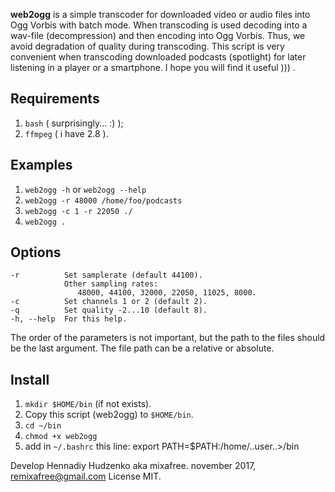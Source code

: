 **web2ogg** is a simple transcoder for downloaded video or audio files into Ogg Vorbis with batch mode.
When transcoding is used decoding into a wav-file (decompression) and then encoding into Ogg Vorbis.
Thus, we avoid degradation of quality during transcoding.
This script is very convenient when transcoding downloaded podcasts (spotlight) for later listening in a player or a smartphone.
I hope you will find it useful ))) .

Requirements
-------------

   1. `bash`   ( surprisingly... :) );
   2. `ffmpeg` ( i have 2.8 ).

Examples
---------

   1. `web2ogg -h` or `web2ogg --help`
   2. `web2ogg -r 48000 /home/foo/podcasts`
   3. `web2ogg -c 1 -r 22050 ./`
   4. `web2ogg .`

Options
--------
    -r          Set samplerate (default 44100).
                Other sampling rates:
                   48000, 44100, 32000, 22050, 11025, 8000.
    -c          Set channels 1 or 2 (default 2).
    -q          Set quality -2...10 (default 8).
    -h, --help  For this help.

The order of the parameters is not important, but the path to the files should be the last argument.
The file path can be a relative or absolute.

Install
--------
   1. `mkdir $HOME/bin` (if not exists).
   2. Copy this script (web2ogg) to `$HOME/bin`.
   3. `cd ~/bin`
   4. `chmod +x web2ogg`
   5. add in `~/.bashrc` this line:
          export PATH=$PATH:/home/..user..>/bin

Develop Hennadiy Hudzenko aka mixafree.
november 2017, remixafree@gmail.com
License MIT.
